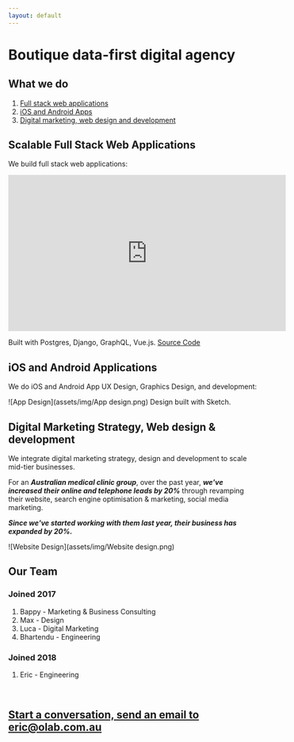 ```yaml
---
layout: default
---
```


# Boutique data-first digital agency

## What we do

1. [Full stack web applications](#scalable-full-stack-web-applications)
2. [iOS and Android Apps](#ios-and-android-applications)
3. [Digital marketing, web design and development](#digital-marketing-strategy-web-design--development)

## Scalable Full Stack Web Applications

We build full stack web applications:

<iframe width="560" height="315" src="https://www.youtube.com/embed/hfGPJ2uNRt0" frameborder="0" allow="autoplay; encrypted-media" allowfullscreen></iframe>

Built with Postgres, Django, GraphQL, Vue.js. [Source Code](https://github.com/oLabHQ/role_model/blob/master/common/models.py)

## iOS and Android Applications

We do iOS and Android App UX Design, Graphics Design, and development:

![App Design](assets/img/App design.png)
Design built with Sketch.

## Digital Marketing Strategy, Web design & development

We integrate digital marketing strategy, design and development to scale mid-tier businesses.

For an ***Australian medical clinic group***, over the past year, ***we've increased their online and telephone leads by 20%*** through revamping their website, search engine optimisation & marketing, social media marketing.

***Since we've started working with them last year, their business has expanded by 20%.***

![Website Design](assets/img/Website design.png)


## Our Team

### Joined 2017

1. Bappy - Marketing & Business Consulting
2. Max - Design
3. Luca - Digital Marketing
4. Bhartendu - Engineering

### Joined 2018
1. Eric - Engineering


<br>

## [Start a conversation, send an email to eric@olab.com.au](mailto:eric@olab.com.au)
